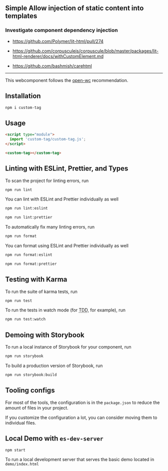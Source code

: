 ## Simple Allow injection of static content into templates

### Investigate component dependency injection
 - https://github.com/Polymer/lit-html/pull/274

 - https://github.com/corpusculejs/corpuscule/blob/master/packages/lit-html-renderer/docs/withCustomElement.md

- https://github.com/bashmish/carehtml

---
This webcomponent follows the [open-wc](https://github.com/open-wc/open-wc) recommendation.

## Installation
```bash
npm i custom-tag
```

## Usage
```html
<script type="module">
  import 'custom-tag/custom-tag.js';
</script>

<custom-tag></custom-tag>
```

## Linting with ESLint, Prettier, and Types
To scan the project for linting errors, run
```bash
npm run lint
```

You can lint with ESLint and Prettier individually as well
```bash
npm run lint:eslint
```
```bash
npm run lint:prettier
```

To automatically fix many linting errors, run
```bash
npm run format
```

You can format using ESLint and Prettier individually as well
```bash
npm run format:eslint
```
```bash
npm run format:prettier
```

## Testing with Karma
To run the suite of karma tests, run
```bash
npm run test
```

To run the tests in watch mode (for <abbr title="test driven development">TDD</abbr>, for example), run

```bash
npm run test:watch
```

## Demoing with Storybook
To run a local instance of Storybook for your component, run
```bash
npm run storybook
```

To build a production version of Storybook, run
```bash
npm run storybook:build
```


## Tooling configs

For most of the tools, the configuration is in the `package.json` to reduce the amount of files in your project.

If you customize the configuration a lot, you can consider moving them to individual files.

## Local Demo with `es-dev-server`
```bash
npm start
```
To run a local development server that serves the basic demo located in `demo/index.html`

